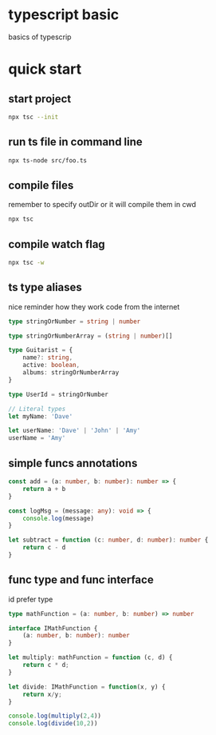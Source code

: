 # typescript basic
basics of typescrip

# quick start
## start project
```sh
npx tsc --init
```
## run ts file in command line
```sh
npx ts-node src/foo.ts
```
## compile files
remember to specify outDir or it will compile them in cwd
```sh
npx tsc
```
## compile watch flag
```sh
npx tsc -w
```

## ts type aliases
nice reminder how they work code from the internet
```ts
type stringOrNumber = string | number

type stringOrNumberArray = (string | number)[]

type Guitarist = {
    name?: string,
    active: boolean,
    albums: stringOrNumberArray
}

type UserId = stringOrNumber

// Literal types
let myName: 'Dave'

let userName: 'Dave' | 'John' | 'Amy'
userName = 'Amy'
```

## simple funcs annotations
```ts
const add = (a: number, b: number): number => {
    return a + b
}

const logMsg = (message: any): void => {
    console.log(message)
}

let subtract = function (c: number, d: number): number {
    return c - d
}
```

## func type and func interface
id prefer type
```ts
type mathFunction = (a: number, b: number) => number

interface IMathFunction {
    (a: number, b: number): number
}

let multiply: mathFunction = function (c, d) {
    return c * d;
}

let divide: IMathFunction = function(x, y) {
    return x/y;
}

console.log(multiply(2,4))
console.log(divide(10,2))
```